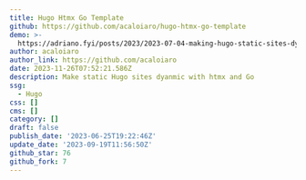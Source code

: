```yaml
---
title: Hugo Htmx Go Template
github: https://github.com/acaloiaro/hugo-htmx-go-template
demo: >-
  https://adriano.fyi/posts/2023/2023-07-04-making-hugo-static-sites-dynamic-with-htmx-and-go/
author: acaloiaro
author_link: https://github.com/acaloiaro
date: 2023-11-26T07:52:21.586Z
description: Make static Hugo sites dyanmic with htmx and Go
ssg:
  - Hugo
css: []
cms: []
category: []
draft: false
publish_date: '2023-06-25T19:22:46Z'
update_date: '2023-09-19T11:56:50Z'
github_star: 76
github_fork: 7
---
```

